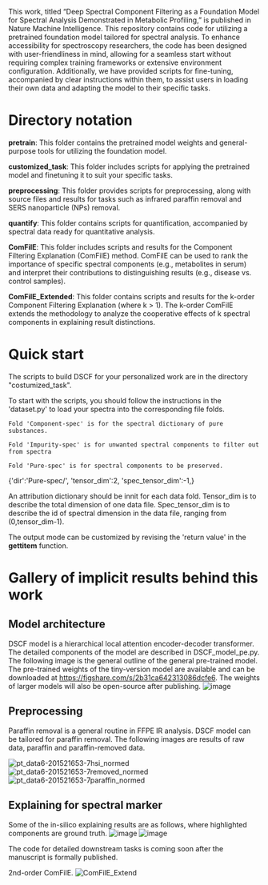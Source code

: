 This work, titled “Deep Spectral Component Filtering as a Foundation Model for Spectral Analysis Demonstrated in Metabolic Profiling,” is published in Nature Machine Intelligence. This repository contains code for utilizing a pretrained foundation model tailored for spectral analysis. To enhance accessibility for spectroscopy researchers, the code has been designed with user-friendliness in mind, allowing for a seamless start without requiring complex training frameworks or extensive environment configuration. Additionally, we have provided scripts for fine-tuning, accompanied by clear instructions within them, to assist users in loading their own data and adapting the model to their specific tasks.

# Directory notation
**pretrain**: This folder contains the pretrained model weights and general-purpose tools for utilizing the foundation model.

**customized_task**: This folder includes scripts for applying the pretrained model and finetuning it to suit your specific tasks.

**preprocessing**: This folder provides scripts for preprocessing, along with source files and results for tasks such as infrared paraffin removal and SERS nanoparticle (NPs) removal.

**quantify**: This folder contains scripts for quantification, accompanied by spectral data ready for quantitative analysis.

**ComFilE**: This folder includes scripts and results for the Component Filtering Explanation (ComFilE) method. ComFilE can be used to rank the importance of specific spectral components (e.g., metabolites in serum) and interpret their contributions to distinguishing results (e.g., disease vs. control samples).

**ComFilE_Extended**: This folder contains scripts and results for the k-order Component Filtering Explanation (where k > 1). The k-order ComFilE extends the methodology to analyze the cooperative effects of k spectral components in explaining result distinctions.

# Quick start
The scripts to build DSCF for your personalized work are in the directory "costumized_task". 

To start with the scripts, you should follow the instructions in the 'dataset.py' to load your spectra into the corresponding file folds. 

    Fold 'Component-spec' is for the spectral dictionary of pure substances.
    
    Fold 'Impurity-spec' is for unwanted spectral components to filter out from spectra
    
    Fold 'Pure-spec' is for spectral components to be preserved. 
    
{'dir':'Pure-spec/',
       'tensor_dim':2,
       'spec_tensor_dim':-1,}
       
An attribution dictionary should be innit for each data fold. Tensor_dim is to describe the total dimension of one data file. Spec_tensor_dim is to describe the id of spectral dimension in the data file, ranging from (0,tensor_dim-1).

The output mode can be customized by revising the 'return value' in the __gettitem__ function. 

# Gallery of implicit results behind this work
## Model architecture

DSCF model is a hierarchical local attention encoder-decoder transformer. The detailed components of the model are described in DSCF_model_pe.py.
The following image is the general outline of the general pre-trained model.
The pre-trained weights of the tiny-version model are available and can be downloaded at https://figshare.com/s/2b31ca642313086dcfe6. The weights of larger models will also be open-source after publishing.
![image](https://github.com/user-attachments/assets/56879799-315c-4138-8e49-f273dd2dbd28)


## Preprocessing

Paraffin removal is a general routine in FFPE IR analysis. DSCF model can be tailored for paraffin removal. The following images are results of raw data, paraffin and paraffin-removed data.

![pt_data6-201521653-7hsi_normed](https://github.com/user-attachments/assets/2916b6f5-a878-4fa6-a882-488c586c9812)
![pt_data6-201521653-7removed_normed](https://github.com/user-attachments/assets/83a587d8-ffe6-4161-a3b2-97739ffad1c0)
![pt_data6-201521653-7paraffin_normed](https://github.com/user-attachments/assets/6b2a23ba-3fe7-401c-8976-edb3a0ef8824)


## Explaining for spectral marker

Some of the in-silico explaining results are as follows, where highlighted components are ground truth.
![image](https://github.com/user-attachments/assets/7a398f74-1eed-49bc-80b4-c50d566ada8d)
![image](https://github.com/user-attachments/assets/78093c24-b4c8-4275-b423-b6cea85dacee)

The code for detailed downstream tasks is coming soon after the manuscript is formally published.

2nd-order ComFilE. 
![ComFilE_Extend](https://github.com/user-attachments/assets/549408f2-4294-43ab-8f0c-70fe98e3b76c)

